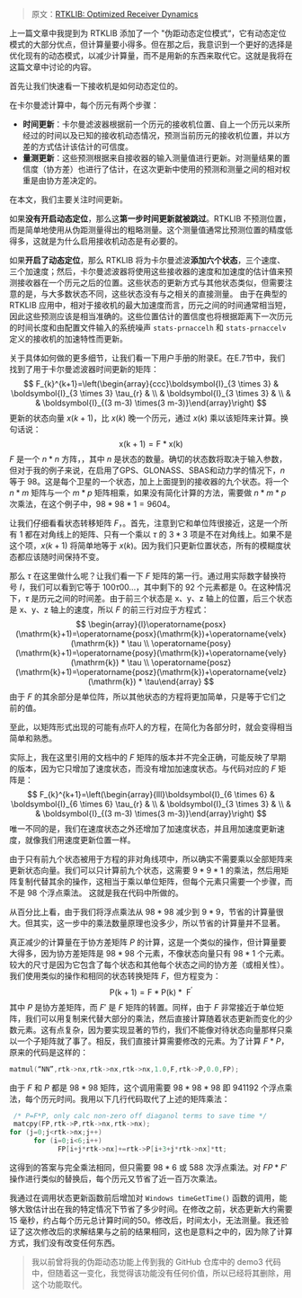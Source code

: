 > 原文：[RTKLIB: Optimized Receiver Dynamics](https://rtklibexplorer.wordpress.com/2016/06/22/rtklib-optimized-receiver-dynamics/)

上一篇文章中我提到为 RTKLIB 添加了一个 "伪距动态定位模式“，它有动态定位模式的大部分优点，但计算量要小得多。但在那之后，我意识到一个更好的选择是优化现有的动态模式，以减少计算量，而不是用新的东西来取代它。这就是我将在这篇文章中讨论的内容。

首先让我们快速看一下接收机是如何动态定位的。

在卡尔曼滤计算中，每个历元有两个步骤：

* **时间更新**：卡尔曼滤波器根据前一个历元的接收机位置、自上一个历元以来所经过的时间以及已知的接收机动态情况，预测当前历元的接收机位置，并以方差的方式估计该估计的可信度。
* **量测更新**：这些预测根据来自接收器的输入测量值进行更新。对测量结果的置信度（协方差）也进行了估计，在这次更新中使用的预测和测量之间的相对权重是由协方差决定的。

在本文，我们主要关注时间更新。

如果**没有开启动态定位**，那么这**第一步时间更新就被跳过**。RTKLIB 不预测位置，而是简单地使用从伪距测量得出的粗略测量。这个测量值通常比预测位置的精度低得多，这就是为什么启用接收机动态是有必要的。

如果**开启了动态定位**，那么 RTKLIB 将为卡尔曼滤波**添加六个状态**，三个速度、三个加速度；然后，卡尔曼滤波器将使用这些接收器的速度和加速度的估计值来预测接收器在一个历元之后的位置。这些状态的更新方式与其他状态类似，但需要注意的是，与大多数状态不同，这些状态没有与之相关的直接测量。 由于在典型的 RTKLIB 应用中，相对于接收机的最大加速度而言，历元之间的时间通常相当短，因此这些预测应该是相当准确的。这些位置估计的置信度也将根据距离下一次历元的时间长度和由配置文件输入的系统噪声 `stats-prnaccelh` 和 `stats-prnaccelv ` 定义的接收机的加速特性而更新。

关于具体如何做的更多细节，让我们看一下用户手册的附录E。在E.7节中，我们找到了用于卡尔曼滤波器时间更新的矩阵：
$$
F_{k}^{k+1}=\left(\begin{array}{ccc}\boldsymbol{I}_{3 \times 3} & \boldsymbol{I}_{3 \times 3} \tau_{r} & \\ & \boldsymbol{I}_{3 \times 3} & \\ & & \boldsymbol{I}_{(3 m-3) \times(3 m-3)}\end{array}\right)
$$
更新的状态向量 $x(k+1)$，比 $x(k)$ 晚一个历元，通过 $x(k)$ 乘以该矩阵来计算。换句话说：
$$
\mathrm{x}(\mathrm{k}+1)=\mathrm{F} * \mathrm{x}(\mathrm{k})
$$
$F$ 是一个 $n*n$ 方阵，，其中 $n$ 是状态的数量。确切的状态数将取决于输入参数，但对于我的例子来说，在启用了GPS、GLONASS、SBAS和动力学的情况下，$n$ 等于 98。这是每个卫星的一个状态，加上上面提到的接收器的九个状态。将一个 $n*m$ 矩阵与一个 $m*p$ 矩阵相乘，如果没有简化计算的方法，需要做 $n*m*p$ 次乘法，在这个例子中，$98*98*1=9604$。

让我们仔细看看状态转移矩阵 $F$，。首先，注意到它和单位阵很接近，这是一个所有 $1$ 都在对角线上的矩阵、只有一个乘以 $\tau$ 的 $3*3$ 项是不在对角线上。如果不是这个项，$x(k+1)$ 将简单地等于 $x(k)$。因为我们只更新位置状态，所有的模糊度状态都应该随时间保持不变。

那么 $\tau$ 在这里做什么呢？让我们看一下 $F$ 矩阵的第一行。通过用实际数字替换符号 $I$，我们可以看到它等于 ${1 0 0 τ 0 0 ...}$，其中剩下的 92 个元素都是 0。在这种情况下，$\tau$ 是历元之间的时间差。由于前三个状态是 x、y、z 轴上的位置，后三个状态是 x、y、z 轴上的速度，所以 $F$ 的前三行对应于方程式：
$$
\begin{array}{l}\operatorname{posx}(\mathrm{k}+1)=\operatorname{posx}(\mathrm{k})+\operatorname{velx}(\mathrm{k}) * \tau \\ \operatorname{posy}(\mathrm{k}+1)=\operatorname{posy}(\mathrm{k})+\operatorname{vely}(\mathrm{k}) * \tau \\ \operatorname{posz}(\mathrm{k}+1)=\operatorname{posz}(\mathrm{k})+\operatorname{velz}(\mathrm{k}) * \tau\end{array}
$$
由于 $F$ 的其余部分是单位阵，所以其他状态的方程将更加简单，只是等于它们之前的值。

至此，以矩阵形式出现的可能有点吓人的方程，在简化为各部分时，就会变得相当简单和熟悉。

实际上，我在这里引用的文档中的 $F$ 矩阵的版本并不完全正确，可能反映了早期的版本，因为它只增加了速度状态，而没有增加加速度状态。与代码对应的 $F$ 矩阵是：
$$
F_{k}^{k+1}=\left(\begin{array}{lll}\boldsymbol{I}_{6 \times 6} & \boldsymbol{I}_{6 \times 6} \tau_{r} & \\ & \boldsymbol{I}_{3 \times 3} & \\ & & \boldsymbol{I}_{(3 m-3) \times(3 m-3)}\end{array}\right)
$$
唯一不同的是，我们在速度状态之外还增加了加速度状态，并且用加速度更新速度，就像我们用速度更新位置一样。

由于只有前九个状态被用于方程的非对角线项中，所以确实不需要乘以全部矩阵来更新状态向量。我们可以只计算前九个状态，这需要 $9*9*1$ 的乘法，然后用矩阵复制代替其余的操作，这相当于乘以单位矩阵，但每个元素只需要一个步骤，而不是 $98$ 个浮点乘法。 这就是我在代码中所做的。

从百分比上看，由于我们将浮点乘法从 $98*98$ 减少到 $9*9$，节省的计算量很大。但其实，这一步中的乘法数量原理也没多少，所以节省的计算量并不显著。

真正减少的计算量在于协方差矩阵 $P$ 的计算，这是一个类似的操作，但计算量要大得多，因为协方差矩阵是 $98*98$ 个元素，不像状态向量只有 $98*1$ 个元素。较大的尺寸是因为它包含了每个状态和其他每个状态之间的协方差（或相关性）。我们使用类似的操作和相同的状态转换矩阵 $F$，但方程变为：
$$
\mathrm{P}(\mathrm{k}+1)=\mathrm{F} * \mathrm{P}(\mathrm{k}) * \mathrm{~F}^{\prime}
$$
其中 $P$ 是协方差矩阵，而 $F'$ 是 $F$ 矩阵的转置。同样，由于 $F$ 非常接近于单位矩阵，我们可以用复制来代替大部分的乘法，然后直接计算随着状态更新而变化的少数元素。这有点复杂，因为要实现显著的节约，我们不能像对待状态向量那样只乘以一个子矩阵就了事了。相反，我们直接计算需要修改的元素。为了计算 $F*P$，原来的代码是这样的：

```c
matmul(“NN”,rtk->nx,rtk->nx,rtk->nx,1.0,F,rtk->P,0.0,FP);
```

由于 $F$ 和 $P$ 都是 $98*98$ 矩阵，这个调用需要 $98*98*98$ 即 $941192$ 个浮点乘法，每个历元时间。我用以下几行代码取代了上述的矩阵乘法：

```c
 /* P=F*P, only calc non-zero off diaganol terms to save time */
 matcpy(FP,rtk->P,rtk->nx,rtk->nx);
for (j=0;j<rtk->nx;j++)
      for (i=0;i<6;i++)
            FP[i+j*rtk->nx]+=rtk->P[i+3+j*rtk->nx]*tt;
```

这得到的答案与完全乘法相同，但只需要 $98*6$ 或 $588$ 次浮点乘法。对 $FP * F'$ 操作进行类似的替换后，每个历元又节省了近一百万次乘法。

我通过在调用状态更新函数前后增加对 `Windows timeGetTime()` 函数的调用，能够大致估计出在我的特定情况下节省了多少时间。在修改之前，状态更新大约需要 15 毫秒，约占每个历元总计算时间的$50%$。修改后，时间太小，无法测量。我还验证了这次修改后的求解结果与之前的结果相同，这也是意料之中的，因为除了计算方式，我们没有改变任何东西。

> 我以前曾将我的伪距动态功能上传到我的 GitHub 仓库中的 demo3 代码中，但随着这一变化，我觉得该功能没有任何价值，所以已经将其删除，用这个功能取代。